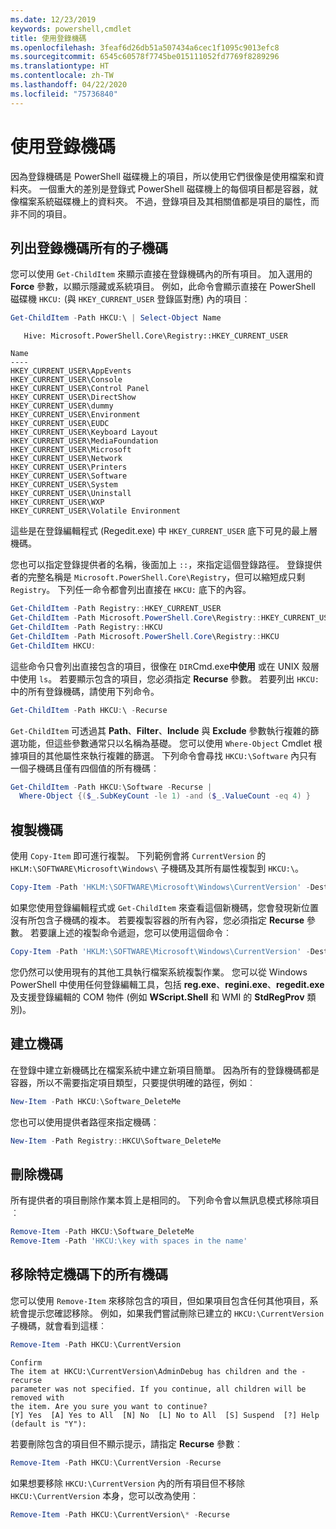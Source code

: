 ```yaml
---
ms.date: 12/23/2019
keywords: powershell,cmdlet
title: 使用登錄機碼
ms.openlocfilehash: 3feaf6d26db51a507434a6cec1f1095c9013efc8
ms.sourcegitcommit: 6545c60578f7745be015111052fd7769f8289296
ms.translationtype: HT
ms.contentlocale: zh-TW
ms.lasthandoff: 04/22/2020
ms.locfileid: "75736840"
---
```

# <a name="working-with-registry-keys"></a>使用登錄機碼

因為登錄機碼是 PowerShell 磁碟機上的項目，所以使用它們很像是使用檔案和資料夾。 一個重大的差別是登錄式 PowerShell 磁碟機上的每個項目都是容器，就像檔案系統磁碟機上的資料夾。 不過，登錄項目及其相關值都是項目的屬性，而非不同的項目。

## <a name="listing-all-subkeys-of-a-registry-key"></a>列出登錄機碼所有的子機碼

您可以使用 `Get-ChildItem` 來顯示直接在登錄機碼內的所有項目。 加入選用的 **Force** 參數，以顯示隱藏或系統項目。 例如，此命令會顯示直接在 PowerShell 磁碟機 `HKCU:` (與 `HKEY_CURRENT_USER` 登錄區對應) 內的項目︰

```powershell
Get-ChildItem -Path HKCU:\ | Select-Object Name
```

```Output
   Hive: Microsoft.PowerShell.Core\Registry::HKEY_CURRENT_USER

Name
----
HKEY_CURRENT_USER\AppEvents
HKEY_CURRENT_USER\Console
HKEY_CURRENT_USER\Control Panel
HKEY_CURRENT_USER\DirectShow
HKEY_CURRENT_USER\dummy
HKEY_CURRENT_USER\Environment
HKEY_CURRENT_USER\EUDC
HKEY_CURRENT_USER\Keyboard Layout
HKEY_CURRENT_USER\MediaFoundation
HKEY_CURRENT_USER\Microsoft
HKEY_CURRENT_USER\Network
HKEY_CURRENT_USER\Printers
HKEY_CURRENT_USER\Software
HKEY_CURRENT_USER\System
HKEY_CURRENT_USER\Uninstall
HKEY_CURRENT_USER\WXP
HKEY_CURRENT_USER\Volatile Environment
```

這些是在登錄編輯程式 (Regedit.exe) 中 `HKEY_CURRENT_USER` 底下可見的最上層機碼。

您也可以指定登錄提供者的名稱，後面加上 `::`，來指定這個登錄路徑。 登錄提供者的完整名稱是 `Microsoft.PowerShell.Core\Registry`，但可以縮短成只剩 `Registry`。 下列任一命令都會列出直接在 `HKCU:` 底下的內容。

```powershell
Get-ChildItem -Path Registry::HKEY_CURRENT_USER
Get-ChildItem -Path Microsoft.PowerShell.Core\Registry::HKEY_CURRENT_USER
Get-ChildItem -Path Registry::HKCU
Get-ChildItem -Path Microsoft.PowerShell.Core\Registry::HKCU
Get-ChildItem HKCU:
```

這些命令只會列出直接包含的項目，很像在 `DIR`Cmd.exe**中使用** 或在 UNIX 殼層中使用 `ls`。 若要顯示包含的項目，您必須指定 **Recurse** 參數。 若要列出 `HKCU:` 中的所有登錄機碼，請使用下列命令。

```powershell
Get-ChildItem -Path HKCU:\ -Recurse
```

`Get-ChildItem` 可透過其 **Path**、**Filter**、**Include** 與 **Exclude** 參數執行複雜的篩選功能，但這些參數通常只以名稱為基礎。 您可以使用 `Where-Object` Cmdlet 根據項目的其他屬性來執行複雜的篩選。 下列命令會尋找 `HKCU:\Software` 內只有一個子機碼且僅有四個值的所有機碼︰

```powershell
Get-ChildItem -Path HKCU:\Software -Recurse |
  Where-Object {($_.SubKeyCount -le 1) -and ($_.ValueCount -eq 4) }
```

## <a name="copying-keys"></a>複製機碼

使用 `Copy-Item` 即可進行複製。 下列範例會將 `CurrentVersion` 的 `HKLM:\SOFTWARE\Microsoft\Windows\` 子機碼及其所有屬性複製到 `HKCU:\`。

```powershell
Copy-Item -Path 'HKLM:\SOFTWARE\Microsoft\Windows\CurrentVersion' -Destination HKCU:
```

如果您使用登錄編輯程式或 `Get-ChildItem` 來查看這個新機碼，您會發現新位置沒有所包含子機碼的複本。 若要複製容器的所有內容，您必須指定 **Recurse** 參數。 若要讓上述的複製命令遞迴，您可以使用這個命令︰

```powershell
Copy-Item -Path 'HKLM:\SOFTWARE\Microsoft\Windows\CurrentVersion' -Destination HKCU: -Recurse
```

您仍然可以使用現有的其他工具執行檔案系統複製作業。 您可以從 Windows PowerShell 中使用任何登錄編輯工具，包括 **reg.exe**、**regini.exe**、**regedit.exe** 及支援登錄編輯的 COM 物件 (例如 **WScript.Shell** 和 WMI 的 **StdRegProv** 類別)。

## <a name="creating-keys"></a>建立機碼

在登錄中建立新機碼比在檔案系統中建立新項目簡單。 因為所有的登錄機碼都是容器，所以不需要指定項目類型，只要提供明確的路徑，例如︰

```powershell
New-Item -Path HKCU:\Software_DeleteMe
```

您也可以使用提供者路徑來指定機碼︰

```powershell
New-Item -Path Registry::HKCU\Software_DeleteMe
```

## <a name="deleting-keys"></a>刪除機碼

所有提供者的項目刪除作業本質上是相同的。 下列命令會以無訊息模式移除項目︰

```powershell
Remove-Item -Path HKCU:\Software_DeleteMe
Remove-Item -Path 'HKCU:\key with spaces in the name'
```

## <a name="removing-all-keys-under-a-specific-key"></a>移除特定機碼下的所有機碼

您可以使用 `Remove-Item` 來移除包含的項目，但如果項目包含任何其他項目，系統會提示您確認移除。 例如，如果我們嘗試刪除已建立的 `HKCU:\CurrentVersion` 子機碼，就會看到這樣︰

```powershell
Remove-Item -Path HKCU:\CurrentVersion
```

```Output
Confirm
The item at HKCU:\CurrentVersion\AdminDebug has children and the -recurse
parameter was not specified. If you continue, all children will be removed with
the item. Are you sure you want to continue?
[Y] Yes  [A] Yes to All  [N] No  [L] No to All  [S] Suspend  [?] Help (default is "Y"):
```

若要刪除包含的項目但不顯示提示，請指定 **Recurse** 參數︰

```powershell
Remove-Item -Path HKCU:\CurrentVersion -Recurse
```

如果想要移除 `HKCU:\CurrentVersion` 內的所有項目但不移除 `HKCU:\CurrentVersion` 本身，您可以改為使用︰

```powershell
Remove-Item -Path HKCU:\CurrentVersion\* -Recurse
```
